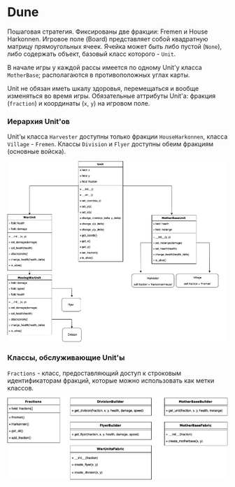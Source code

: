 # Dune
Пошаговая стратегия. Фиксированы две фракции: Fremen и House Harkonnen.
Игровое поле (Board) представляет собой квадратную матрицу прямоугольных ячеек.
Ячейка может быть либо пустой (`None`), либо содержать объект, базовый класс которого - `Unit`.

В начале игры у каждой рассы имеется по одному Unit'у класса `MotherBase`; располагаются в противоположных
углах карты.

Unit не обязан иметь шкалу здоровья, перемещаться и вообще изменяться во время игры.
Обязательные аттрибуты Unit'а: фракция (`fraction`) и координаты (`x`, `y`) на игровом поле.

### Иерархия Unit'ов
Unit'ы класса `Harvester` доступны только фракции `HouseHarkonnen`, класса `Village` - `Fremen`. Классы `Division` и `Flyer` доступны обеим фракциям (основные войска).

![image](UnitsDiagram.png)

### Классы, обслуживающие Unit'ы
`Fractions` - класс, предоставляющий доступ к строковым идентификаторам фракций, которые можно использовать как метки классов.

![imagine](HouseHold.png)
